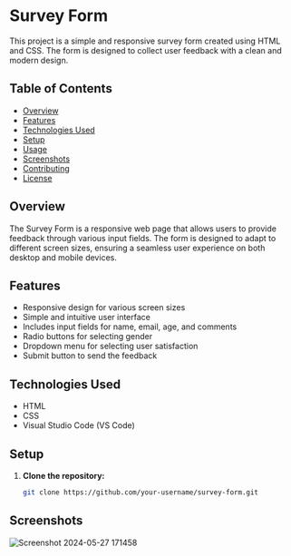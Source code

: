 # Survey Form

This project is a simple and responsive survey form created using HTML and CSS. The form is designed to collect user feedback with a clean and modern design. 


## Table of Contents
- [Overview](#overview)
- [Features](#features)
- [Technologies Used](#technologies-used)
- [Setup](#setup)
- [Usage](#usage)
- [Screenshots](#screenshots)
- [Contributing](#contributing)
- [License](#license)

## Overview
The Survey Form is a responsive web page that allows users to provide feedback through various input fields. The form is designed to adapt to different screen sizes, ensuring a seamless user experience on both desktop and mobile devices.

## Features
- Responsive design for various screen sizes
- Simple and intuitive user interface
- Includes input fields for name, email, age, and comments
- Radio buttons for selecting gender
- Dropdown menu for selecting user satisfaction
- Submit button to send the feedback

## Technologies Used
- HTML
- CSS
- Visual Studio Code (VS Code)

## Setup
1. **Clone the repository:**
   ```bash
   git clone https://github.com/your-username/survey-form.git

## Screenshots

![Screenshot 2024-05-27 171458](https://github.com/NidhishCU/Survey-Form/assets/98959174/f90a247a-8524-4b11-91b0-ce6e951ab95b)






